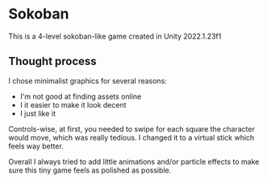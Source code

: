 # Sokoban

 This is a 4-level sokoban-like game created in Unity 2022.1.23f1
 
 ## Thought process
 
 I chose minimalist graphics for several reasons:
 - I'm not good at finding assets online
 - I it easier to make it look decent
 - I just like it
 
 Controls-wise, at first, you needed to swipe for each square the character would move, which was really tedious.
 I changed it to a virtual stick which feels way better.

 Overall I always tried to add little animations and/or particle effects to make sure this tiny game feels as polished as possible.
